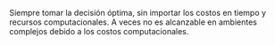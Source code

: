 Siempre tomar la decisión óptima, sin importar los costos en tiempo y recursos computacionales.
A veces no es alcanzable en ambientes complejos debido a los costos computacionales.